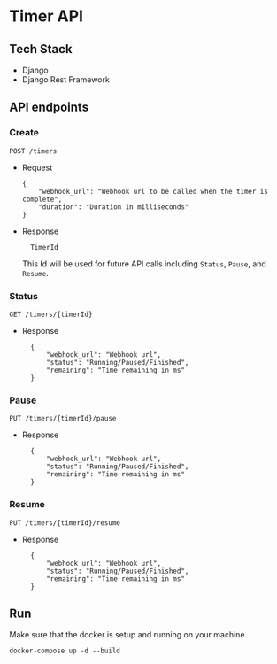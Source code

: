 # Timer API

## Tech Stack

- Django
- Django Rest Framework

## API endpoints

### Create

`POST /timers`

- Request

  ```
  {
      "webhook_url": "Webhook url to be called when the timer is complete",
      "duration": "Duration in milliseconds"
  }
  ```

- Response

  ```
    TimerId
  ```

  This Id will be used for future API calls including `Status`, `Pause`, and `Resume`.

### Status

`GET /timers/{timerId}`

- Response

  ```
    {
        "webhook_url": "Webhook url",
        "status": "Running/Paused/Finished",
        "remaining": "Time remaining in ms"
    }
  ```

### Pause

`PUT /timers/{timerId}/pause`

- Response

  ```
    {
        "webhook_url": "Webhook url",
        "status": "Running/Paused/Finished",
        "remaining": "Time remaining in ms"
    }
  ```

### Resume

`PUT /timers/{timerId}/resume`

- Response

  ```
    {
        "webhook_url": "Webhook url",
        "status": "Running/Paused/Finished",
        "remaining": "Time remaining in ms"
    }
  ```

## Run

Make sure that the docker is setup and running on your machine.

`docker-compose up -d --build`
